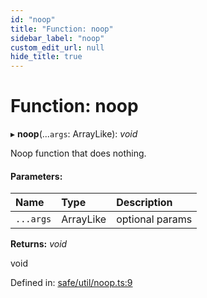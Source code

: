 ```yaml
---
id: "noop"
title: "Function: noop"
sidebar_label: "noop"
custom_edit_url: null
hide_title: true
---
```


# Function: noop

▸ **noop**(...`args`: ArrayLike): *void*

Noop function that does nothing.

#### Parameters:

Name | Type | Description |
:------ | :------ | :------ |
`...args` | ArrayLike | optional params   |

**Returns:** *void*

void

Defined in: [safe/util/noop.ts:9](https://github.com/kaihodev/hikidashi/blob/47d8382/src/safe/util/noop.ts#L9)
